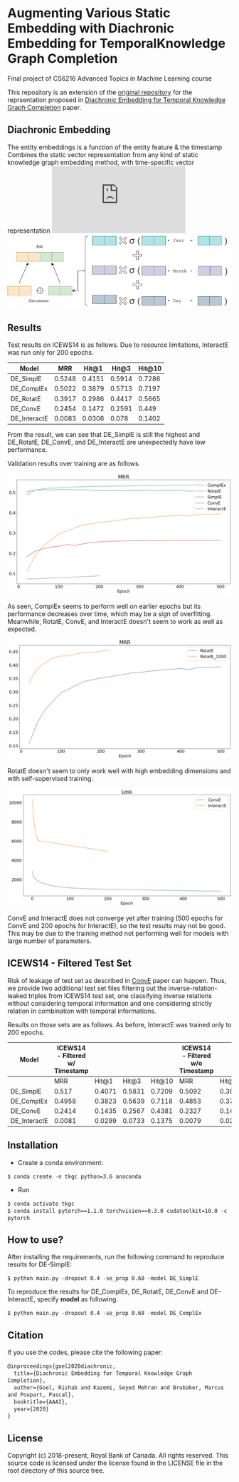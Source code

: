 # Augmenting Various Static Embedding with Diachronic Embedding for TemporalKnowledge Graph Completion
Final project of CS6216 Advanced Topics in Machine Learning course

This repository is an extension of the [original repository](https://github.com/BorealisAI/de-simple) for the reprsentation proposed in [Diachronic Embedding for Temporal Knowledge Graph Completion](https://arxiv.org/pdf/1907.03143.pdf) paper.

## Diachronic Embedding
The entity  embeddings  is  a  function  of  the  entity  feature & the timestamp
Combines the static vector representation from any kind  of  static  knowledge  graph  embedding  method,  with time-specific  vector  representation
![equation](https://latex.codecogs.com/gif.latex?z_v%5Et%20%3D%20%5Cbegin%7Bcases%7D%20a_v%5Et%5Bn%5D%5Csigma%28w_v%5Bn%5D%5Ctimes%20t%20&plus;%20b_v%5Bn%5D%29%20%26%5Ctext%7Bif%20%7D%201%20%5Cleq%20n%20%5Cleq%20%5Cgamma%20d%20%5C%5C%20a_v%5Bn%5D%20%26%5Ctext%7Bif%20%7D%20%5Cgamma%20d%20%3C%20n%20%5Cleq%20d%20%5Cend%7Bcases%7D)
![diachronic embedding](https://github.com/mrqorib/de-simple/blob/master/images/de_detail.jpg)

## Results
Test results on ICEWS14 is as follows. Due to resource limitations, InteractE was run only for 200 epochs.

| Model | MRR | Hit@1 | Hit@3 | Hit@10 |
| --- | --- | --- | --- | --- |
| DE_SimplE | 0.5248 | 0.4151 | 0.5914 | 0.7286 |
| DE_ComplEx | 0.5022 | 0.3879 | 0.5713 | 0.7197 |
| DE_RotatE | 0.3917 | 0.2986 | 0.4417 | 0.5665 |
| DE_ConvE | 0.2454 | 0.1472 | 0.2591 | 0.449 |
| DE_InteractE | 0.0083 | 0.0306 | 0.078 | 0.1402 |

From the result, we can see that DE_SimplE is still the highest and DE_RotatE, DE_ConvE, and DE_InteractE are unexpectedly have low performance.

Validation results over training are as follows.

![validation per epoch](https://github.com/mrqorib/de-simple/blob/master/images/mrr.png)

As seen, ComplEx seems to perform well on earlier epochs but its performance decreases over time, which may be a sign of overfitting. Meanwhile, RotatE, ConvE, and InteractE doesn't seem to work as well as expected.

![rotate](https://github.com/mrqorib/de-simple/blob/master/images/mrr_rotate.png)

RotatE doesn't seem to only work well with high embedding dimensions and with self-supervised training.

![conve](https://github.com/mrqorib/de-simple/blob/master/images/loss_conve_interacte.png)

ConvE and InteractE does not converge yet after training (500 epochs for ConvE and 200 epochs for InteractE), so the test results may not be good. This may be due to the training method not performing well for models with large number of parameters.

## ICEWS14 - Filtered Test Set

Risk of leakage of test set as described in [ConvE](https://www.aaai.org/ocs/index.php/AAAI/AAAI18/paper/viewFile/17366/15884) paper can happen. Thus, we provide two additional test set files filtering out the inverse-relation-leaked triples from ICEWS14 test set, one classifying inverse relations without considering temporal information and one considering strictly relation in combination with temporal informations.

Results on those sets are as follows. As before, InteractE was trained only to 200 epochs.

| Model | ICEWS14 - Filtered w/ Timestamp |  |  |  | ICEWS14 - Filtered w/o Timestamp |  |  |  |
| --- | --- | --- | --- | --- | --- | --- | --- | --- |
|  | MRR | Hit@1 | Hit@3 | Hit@10 | MRR | Hit@1 | Hit@3 | Hit@10 |
| DE_SimplE | 0.517 | 0.4071 | 0.5831 | 0.7209 | 0.5092 | 0.3878 | 0.575 | 0.7465 |
| DE_ComplEx | 0.4958 | 0.3823 | 0.5639 | 0.7118 | 0.4853 | 0.3735 | 0.5514 | 0.698 |
| DE_ConvE | 0.2414 | 0.1435 | 0.2567 | 0.4381 | 0.2327 | 0.1401 | 0.2532 | 0.4221 |
| DE_InteractE | 0.0081 | 0.0299 | 0.0733 | 0.1375 | 0.0079 | 0.0292 | 0.0701 | 0.1331 |

## Installation
- Create a conda environment:
```
$ conda create -n tkgc python=3.6 anaconda
```
- Run
```
$ conda activate tkgc
$ conda install pytorch==1.1.0 torchvision==0.3.0 cudatoolkit=10.0 -c pytorch
```

## How to use?
After installing the requirements, run the following command to reproduce results for DE-SimplE:
```
$ python main.py -dropout 0.4 -se_prop 0.68 -model DE_SimplE
```
To reproduce the results for DE_ComplEx, DE_RotatE, DE_ConvE and DE-InteractE, specify **model** as following.
```
$ python main.py -dropout 0.4 -se_prop 0.68 -model DE_ComplEx
```
## Citation
If you use the codes, please cite the following paper:
```
@inproceedings{goel2020diachronic,
  title={Diachronic Embedding for Temporal Knowledge Graph Completion},
  author={Goel, Rishab and Kazemi, Seyed Mehran and Brubaker, Marcus and Poupart, Pascal},
  booktitle={AAAI},
  year={2020}
}
```
## License
Copyright (c) 2018-present, Royal Bank of Canada.
All rights reserved.
This source code is licensed under the license found in the
LICENSE file in the root directory of this source tree.
